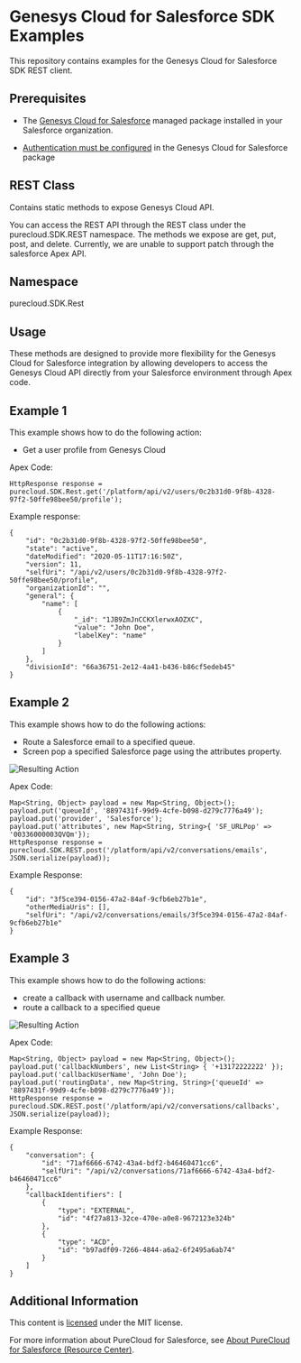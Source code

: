 # Genesys Cloud for Salesforce SDK Examples
This repository contains examples for the Genesys Cloud for Salesforce SDK REST client.

## Prerequisites

* The [Genesys Cloud for Salesforce](https://appexchange.salesforce.com/appxListingDetail?listingId=a0N30000000pvMdEAI) managed package installed in your Salesforce organization.

* [Authentication must be configured](https://help.mypurecloud.com/articles/configure-authentication/) in the Genesys Cloud for Salesforce package 

## REST Class

Contains static methods to expose Genesys Cloud API.

You can access the REST API through the REST class under the purecloud.SDK.REST namespace. The methods we expose are get, put, post, and delete. Currently, we are unable to support patch through the salesforce Apex API.

## Namespace

purecloud.SDK.Rest

## Usage

These methods are designed to provide more flexibility for the Genesys Cloud for Salesforce integration by allowing developers to access the Genesys Cloud API directly from your Salesforce environment through Apex code.

## Example 1

This example shows how to do the following action:
* Get a user profile from Genesys Cloud

Apex Code:

    HttpResponse response = purecloud.SDK.Rest.get('/platform/api/v2/users/0c2b31d0-9f8b-4328-97f2-50ffe98bee50/profile');

Example response:

    {
        "id": "0c2b31d0-9f8b-4328-97f2-50ffe98bee50",
        "state": "active",
        "dateModified": "2020-05-11T17:16:50Z",
        "version": 11,
        "selfUri": "/api/v2/users/0c2b31d0-9f8b-4328-97f2-50ffe98bee50/profile",
        "organizationId": "",
        "general": {
            "name": [
                {
                    "_id": "1JB9ZmJnCCKXlerwxAOZXC",
                    "value": "John Doe",
                    "labelKey": "name"
                }
            ]
        },
        "divisionId": "66a36751-2e12-4a41-b436-b86cf5edeb45"
    }

## Example 2

This example shows how to do the following actions:
* Route a Salesforce email to a specified queue.
* Screen pop a specified Salesforce page using the attributes property.

![Resulting Action](/assets/images/email-example.png)

Apex Code:

    Map<String, Object> payload = new Map<String, Object>();
    payload.put('queueId', '8897431f-99d9-4cfe-b098-d279c7776a49');
    payload.put('provider', 'Salesforce');
    payload.put('attributes', new Map<String, String>{ 'SF_URLPop' => '00336000003QVQm'}); 
    HttpResponse response = purecloud.SDK.REST.post('/platform/api/v2/conversations/emails', JSON.serialize(payload));

Example Response:

    {
        "id": "3f5ce394-0156-47a2-84af-9cfb6eb27b1e",
        "otherMediaUris": [],
        "selfUri": "/api/v2/conversations/emails/3f5ce394-0156-47a2-84af-9cfb6eb27b1e"
    }

## Example 3

This example shows how to do the following actions:
* create a callback with username and callback number.
* route a callback to a specified queue

![Resulting Action](/assets/images/callback-example.png)

Apex Code:

    Map<String, Object> payload = new Map<String, Object>();
    payload.put('callbackNumbers', new List<String> { '+13172222222' });
    payload.put('callbackUserName', 'John Doe');
    payload.put('routingData', new Map<String, String>{'queueId' => '8897431f-99d9-4cfe-b098-d279c7776a49'});
    HttpResponse response = purecloud.SDK.REST.post('/platform/api/v2/conversations/callbacks', JSON.serialize(payload));

Example Response:

    {
        "conversation": {
            "id": "71af6666-6742-43a4-bdf2-b46460471cc6",
            "selfUri": "/api/v2/conversations/71af6666-6742-43a4-bdf2-b46460471cc6"
        },
        "callbackIdentifiers": [
            {
                "type": "EXTERNAL",
                "id": "4f27a813-32ce-470e-a0e8-9672123e324b"
            },
            {
                "type": "ACD",
                "id": "b97adf09-7266-4844-a6a2-6f2495a6ab74"
            }
        ]
    }

## Additional Information

This content is [licensed](LICENSE) under the MIT license.

For more information about PureCloud for Salesforce, see [About PureCloud for Salesforce (Resource Center)](https://help.mypurecloud.com/?p=65221).